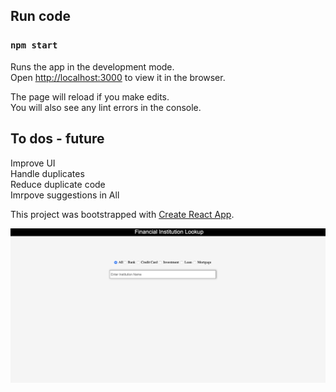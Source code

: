 Run code
------------------
### `npm start`

Runs the app in the development mode.<br>
Open [http://localhost:3000](http://localhost:3000) to view it in the browser.

The page will reload if you make edits.<br>
You will also see any lint errors in the console.


To dos - future
------------------
Improve UI <br>
Handle duplicates <br>
Reduce duplicate code <br>
Imrpove suggestions in All<br>


This project was bootstrapped with [Create React App](https://github.com/facebook/create-react-app).





![Screenshot](https://github.com/ronakgune/pc-autocomplete/blob/master/screenshot.png)
